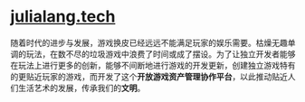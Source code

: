 # [julialang.tech](https://julialang.tech/)

随着时代的进步与发展，游戏换皮已经远远不能满足玩家的娱乐需要。枯燥无趣单调的玩法，在数不尽的垃圾游戏中浪费了时间或成了摆设。为了让独立开发者能够在玩法上进行更多的创新，能够不间断地进行游戏的开发更新，创建独立游戏特有的更贴近玩家的游戏，而开发了这个**开放游戏资产管理协作平台**，以此推动贴近人们生活艺术的发展，传承我们的**文明**。
